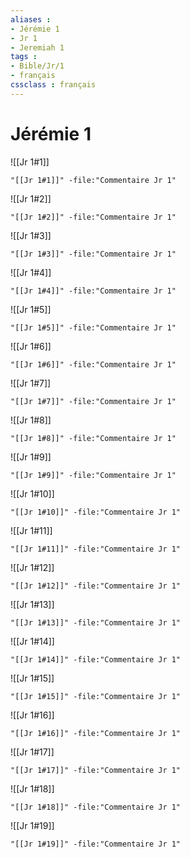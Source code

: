 ```yaml
---
aliases : 
- Jérémie 1
- Jr 1
- Jeremiah 1
tags : 
- Bible/Jr/1
- français
cssclass : français
---
```


# Jérémie 1

![[Jr 1#1]]

```query
"[[Jr 1#1]]" -file:"Commentaire Jr 1"
```

![[Jr 1#2]]

```query
"[[Jr 1#2]]" -file:"Commentaire Jr 1"
```

![[Jr 1#3]]

```query
"[[Jr 1#3]]" -file:"Commentaire Jr 1"
```

![[Jr 1#4]]

```query
"[[Jr 1#4]]" -file:"Commentaire Jr 1"
```

![[Jr 1#5]]

```query
"[[Jr 1#5]]" -file:"Commentaire Jr 1"
```

![[Jr 1#6]]

```query
"[[Jr 1#6]]" -file:"Commentaire Jr 1"
```

![[Jr 1#7]]

```query
"[[Jr 1#7]]" -file:"Commentaire Jr 1"
```

![[Jr 1#8]]

```query
"[[Jr 1#8]]" -file:"Commentaire Jr 1"
```

![[Jr 1#9]]

```query
"[[Jr 1#9]]" -file:"Commentaire Jr 1"
```

![[Jr 1#10]]

```query
"[[Jr 1#10]]" -file:"Commentaire Jr 1"
```

![[Jr 1#11]]

```query
"[[Jr 1#11]]" -file:"Commentaire Jr 1"
```

![[Jr 1#12]]

```query
"[[Jr 1#12]]" -file:"Commentaire Jr 1"
```

![[Jr 1#13]]

```query
"[[Jr 1#13]]" -file:"Commentaire Jr 1"
```

![[Jr 1#14]]

```query
"[[Jr 1#14]]" -file:"Commentaire Jr 1"
```

![[Jr 1#15]]

```query
"[[Jr 1#15]]" -file:"Commentaire Jr 1"
```

![[Jr 1#16]]

```query
"[[Jr 1#16]]" -file:"Commentaire Jr 1"
```

![[Jr 1#17]]

```query
"[[Jr 1#17]]" -file:"Commentaire Jr 1"
```

![[Jr 1#18]]

```query
"[[Jr 1#18]]" -file:"Commentaire Jr 1"
```

![[Jr 1#19]]

```query
"[[Jr 1#19]]" -file:"Commentaire Jr 1"
```


